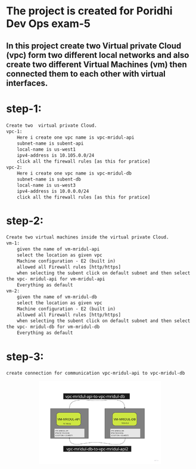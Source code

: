 # The project is created for Poridhi Dev Ops exam-5
## In this project create two Virtual private Cloud (vpc) form two different local networks and also create two different Virtual Machines (vm) then connected them to each other with virtual interfaces.

#   step-1:
    Create two  virtual private Cloud.
    vpc-1:
        Here i create one vpc name is vpc-mridul-api
        subnet-name is subent-api
        local-name is us-west1
        ipv4-address is 10.105.0.0/24
        click all the firewall rules [as this for pratice]
    vpc-2:
        Here i create one vpc name is vpc-mridul-db
        subnet-name is subent-db
        local-name is us-west3
        ipv4-address is 10.0.0.0/24
        click all the firewall rules [as this for pratice]

# step-2:
    Create two virtual machines inside the virtual private Cloud.
    vm-1:
        given the name of vm-mridul-api
        select the location as given vpc 
        Machine configuration - E2 (built in)
        allowed all Firewall rules [http/https]
        when selecting the subent click on default subnet and then select the vpc- mridul-api for vm-mridul-api
        Everything as default
    vm-2:
        given the name of vm-mridul-db
        select the location as given vpc 
        Machine configuration - E2 (built in)
        allowed all Firewall rules [http/https]
        when selecting the subent click on default subnet and then select the vpc- mridul-db for vm-mridul-db
        Everything as default
    
# step-3:
    create connection for communication vpc-mridul-api to vpc-mridul-db

<p align=center>
    <img src="assets/poridhi exam-5 2 after connection peer.jpeg" width="65%" height="65%">
</p>
